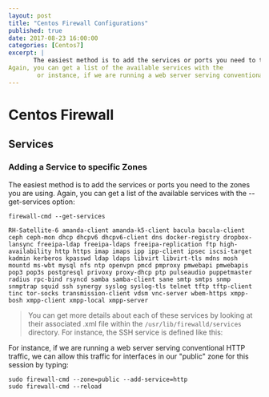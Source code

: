 ```yaml
---
layout: post
title: "Centos Firewall Configurations"
published: true
date: 2017-08-23 16:00:00
categories: [Centos7]
excerpt: | 
       The easiest method is to add the services or ports you need to the zones you are using. 
Again, you can get a list of the available services with the
        or instance, if we are running a web server serving conventional HTTP traffic, we can allow this traffic for interfaces in our "public" zone for this session by typing.
---
```


# Centos Firewall
## Services 

### Adding a Service to specific Zones

The easiest method is to add the services or ports you need to the zones you are using. 
Again, you can get a list of the available services with the --get-services option:

```
firewall-cmd --get-services
```

```output
RH-Satellite-6 amanda-client amanda-k5-client bacula bacula-client ceph ceph-mon dhcp dhcpv6 dhcpv6-client dns docker-registry dropbox-lansync freeipa-ldap freeipa-ldaps freeipa-replication ftp high-availability http https imap imaps ipp ipp-client ipsec iscsi-target kadmin kerberos kpasswd ldap ldaps libvirt libvirt-tls mdns mosh mountd ms-wbt mysql nfs ntp openvpn pmcd pmproxy pmwebapi pmwebapis pop3 pop3s postgresql privoxy proxy-dhcp ptp pulseaudio puppetmaster radius rpc-bind rsyncd samba samba-client sane smtp smtps snmp snmptrap squid ssh synergy syslog syslog-tls telnet tftp tftp-client tinc tor-socks transmission-client vdsm vnc-server wbem-https xmpp-bosh xmpp-client xmpp-local xmpp-server
```

> You can get more details about each of these services by looking at their associated .xml file within the `/usr/lib/firewalld/services` directory. For instance, the SSH service is defined like this:

For instance, if we are running a web server serving conventional HTTP traffic, we can allow this traffic for interfaces in our "public" zone for this session by typing:

```
sudo firewall-cmd --zone=public --add-service=http
sudo firewall-cmd --reload
```
